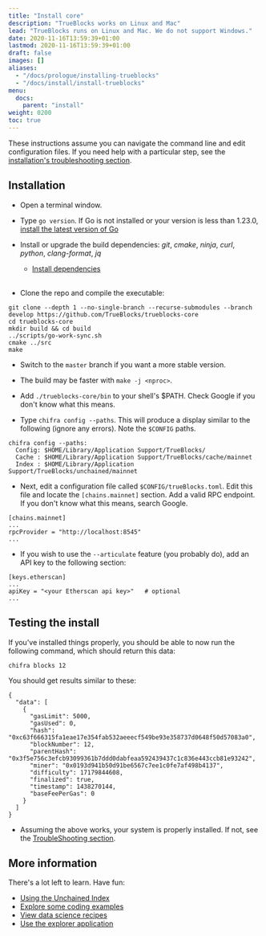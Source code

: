 ```yaml
---
title: "Install core"
description: "TrueBlocks works on Linux and Mac"
lead: "TrueBlocks runs on Linux and Mac. We do not support Windows."
date: 2020-11-16T13:59:39+01:00
lastmod: 2020-11-16T13:59:39+01:00
draft: false
images: []
aliases:
  - "/docs/prologue/installing-trueblocks"
  - "/docs/install/install-trueblocks"
menu:
  docs:
    parent: "install"
weight: 0200
toc: true
---
```


<!-- markdownlint-disable MD041 MD033 -->

These instructions assume you can navigate the command line and edit configuration files.
If you need help with a particular step, see the [installation's troubleshooting section](/docs/install/install-troubleshooting).

## Installation

- Open a terminal window.

- Type `go version`. If Go is not installed or your version is less than 1.23.0, [install the latest version of Go](https://go.dev/doc/install)

- Install or upgrade the build dependencies: _git_, _cmake_, _ninja_, _curl_, _python_, _clang-format_, _jq_

  - [Install dependencies](https://trueblocks.io/docs/install/install-troubleshooting/#installing-build-tools)
<br><br>
- Clone the repo and compile the executable:

```shell
git clone --depth 1 --no-single-branch --recurse-submodules --branch develop https://github.com/TrueBlocks/trueblocks-core
cd trueblocks-core
mkdir build && cd build
../scripts/go-work-sync.sh
cmake ../src
make
```

- Switch to the `master` branch if you want a more stable version.

- The build may be faster with `make -j <nproc>`.

- Add `./trueblocks-core/bin` to your shell's $PATH. Check Google if you don't know what this means.

- Type `chifra config --paths`. This will produce a display similar to the following (ignore any errors). Note the `$CONFIG` paths.

```[shell]
chifra config --paths:
  Config: $HOME/Library/Application Support/TrueBlocks/
  Cache : $HOME/Library/Application Support/TrueBlocks/cache/mainnet
  Index : $HOME/Library/Application Support/TrueBlocks/unchained/mainnet
```

- Next, edit a configuration file called `$CONFIG/trueBlocks.toml`. Edit this file and locate the `[chains.mainnet]` section. Add a valid RPC endpoint. If you don't know what this means, search Google.

```[shell]
[chains.mainnet]
...
rpcProvider = "http://localhost:8545"
...
```

- If you wish to use the `--articulate` feature (you probably do), add an API key to the following section:

```[shell]
[keys.etherscan]
...
apiKey = "<your Etherscan api key>"   # optional
...
```

## Testing the install

If you've installed things properly, you should be able to now run the following command, which should return this data:

```[shell]
chifra blocks 12
```

You should get results similar to these:

```[shell]
{
  "data": [
    {
      "gasLimit": 5000,
      "gasUsed": 0,
      "hash": "0xc63f666315fa1eae17e354fab532aeeecf549be93e358737d0648f50d57083a0",
      "blockNumber": 12,
      "parentHash": "0x3f5e756c3efcb93099361b7ddd0dabfeaa592439437c1c836e443ccb81e93242",
      "miner": "0x0193d941b50d91be6567c7ee1c0fe7af498b4137",
      "difficulty": 17179844608,
      "finalized": true,
      "timestamp": 1438270144,
      "baseFeePerGas": 0
    }
  ]
}
```

- Assuming the above works, your system is properly installed. If not, see the [TroubleShooting section](/docs/install/install-troubleshooting).

## More information

There's a lot left to learn. Have fun:

  - [Using the Unchained Index](/docs/install/build-unchained-index/)
  - [Explore some coding examples](https://github.com/TrueBlocks/trueblocks-examples)
  - [View data science recipes](/tags/tutorials/)
  - [Use the explorer application](/docs/install/install-explorer/)
